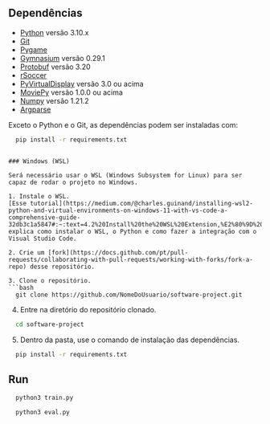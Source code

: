 


## Dependências

- [Python](https://www.python.org/]) versão 3.10.x
- [Git](https://git-scm.com/)
- [Pygame](https://www.pygame.org/news)
- [Gymnasium](https://gymnasium.farama.org/index.html) versão 0.29.1
- [Protobuf](https://protobuf.dev/) versão 3.20
- [rSoccer](https://github.com/goncamateus/rSoccer)
- [PyVirtualDisplay](https://github.com/ponty/PyVirtualDisplay) versão 3.0 ou acima
- [MoviePy](https://pypi.org/project/moviepy/) versão 1.0.0 ou acima
- [Numpy](https://numpy.org/) versão 1.21.2
- [Argparse](https://docs.python.org/3.10/library/argparse.html)

Exceto o Python e o Git, as dependências podem ser instaladas com:

```bash
  pip install -r requirements.txt
```


```

### Windows (WSL)

Será necessário usar o WSL (Windows Subsystem for Linux) para ser capaz de rodar o projeto no Windows.

1. Instale o WSL. 
[Esse tutorial](https://medium.com/@charles.guinand/installing-wsl2-python-and-virtual-environments-on-windows-11-with-vs-code-a-comprehensive-guide-32db3c1a5847#:~:text=4.2%20Install%20the%20WSL%20Extension,%E2%80%9D%20and%20click%20%E2%80%9CInstall.%E2%80%9D) explica como instalar o WSL, o Python e como fazer a integração com o Visual Studio Code.

2. Crie um [fork](https://docs.github.com/pt/pull-requests/collaborating-with-pull-requests/working-with-forks/fork-a-repo) desse repositório.

3. Clone o repositório.
```bash
  git clone https://github.com/NomeDoUsuario/software-project.git
```

4. Entre na diretório do repositório clonado.
```bash
  cd software-project
```

5. Dentro da pasta, use o comando de instalação das dependências.
```bash
  pip install -r requirements.txt
```



## Run

```bash
  python3 train.py 
```

```bash
  python3 eval.py 
```



